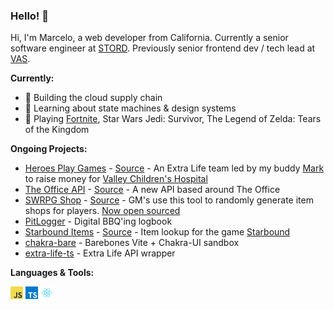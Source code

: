 ### Hello! 👋

Hi, I'm Marcelo, a web developer from California. Currently a senior software engineer at [STORD](https://stord.com). Previously senior frontend dev / tech lead at [VAS](https://web.vas.com/).

**Currently:**

* 💼  Building the cloud supply chain
* 🌱  Learning about state machines & design systems
* 👾  Playing [Fortnite](https://fortnitetracker.com/profile/all/celo_fett), Star Wars Jedi: Survivor, The Legend of Zelda: Tears of the Kingdom

**Ongoing Projects:**
* [Heroes Play Games](https://www.heroesplaygames.com/) - [Source](https://github.com/HeroesPlayGames/heroesplaygames.com) - An Extra Life team led by my buddy [Mark](https://twitter.com/borntolone) to raise money for [Valley Children's Hospital](https://www.valleychildrens.org/)
* [The Office API](https://theofficeapi.dev) - [Source](https://github.com/MarceloAlves/the-office-api-site) - A new API based around The Office
* [SWRPG Shop](https://swrpg-shop.com) - [Source](https://github.com/marceloalves/swrpg-shop) - GM's use this tool to randomly generate item shops for players. [Now open sourced](https://github.com/marceloalves/swrpg-shop)
* [PitLogger](https://pitlogger.vercel.app/) - Digital BBQ'ing logbook
* [Starbound Items](https://starbounditems.com/) - [Source](https://github.com/MarceloAlves/starbounditems) - Item lookup for the game [Starbound](https://playstarbound.com/)
* [chakra-bare](https://github.com/marceloalves/chakra-bare) - Barebones Vite + Chakra-UI sandbox
* [extra-life-ts](https://github.com/heroesplaygames/extra-life-ts) - Extra Life API wrapper

**Languages & Tools:**

<code><img height="20" src="https://raw.githubusercontent.com/github/explore/80688e429a7d4ef2fca1e82350fe8e3517d3494d/topics/javascript/javascript.png"></code>
<code><img height="20" src="https://raw.githubusercontent.com/github/explore/80688e429a7d4ef2fca1e82350fe8e3517d3494d/topics/typescript/typescript.png"></code>
<code><img height="20" src="https://raw.githubusercontent.com/github/explore/80688e429a7d4ef2fca1e82350fe8e3517d3494d/topics/react/react.png"></code>



<!--
**MarceloAlves/marceloalves** is a ✨ _special_ ✨ repository because its `README.md` (this file) appears on your GitHub profile.

Here are some ideas to get you started:

- 🔭 I’m currently working on ...
- 🌱 I’m currently learning ...
- 👯 I’m looking to collaborate on ...
- 🤔 I’m looking for help with ...
- 💬 Ask me about ...
- 📫 How to reach me: ...
- 😄 Pronouns: ...
- ⚡ Fun fact: ...
-->

